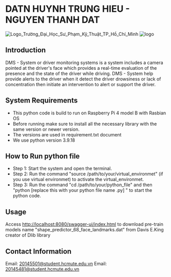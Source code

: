 # DATN HUYNH TRUNG HIEU - NGUYEN THANH DAT
![Logo_Trường_Đại_Học_Sư_Phạm_Kỹ_Thuật_TP_Hồ_Chí_Minh](https://github.com/Hiuuu29/DMS-system/assets/149765200/a2a7d528-9501-4fbc-9824-db44a51563c8)
![logo](https://github.com/Hiuuu29/DMS-system/assets/149765200/ce2b8d83-d005-495d-9d92-491b8c13037c)
## Introduction
DMS - System or driver monitoring systems is a system includes a camera pointed at the driver's face which provides a real-time evaluation of the presence and the state of the driver while driving. DMS - System help provide alerts to the driver when it detect the driver drowsiness or lack of concentration then initiate an intervention to alert or support the driver.

## System Requirements
* This python code is build to run on Raspberry Pi 4 model B with Rasbian OS
* Before running make sure to install all the necessary library with the same version or newer version.
* The versions are used in requirement.txt document
* We use python version 3.9.18

## How to Run python file
* Step 1: Start the system and open the terminal.
* Step 2: Run the command "source /path/to/your/virtual_environmet" (if you use virtual environmet) to activate the virtual_environmet.
* Step 3: Run the command "cd /path/to/your/python_file" and then "python [replace this with your python file name .py] " to start the python code.
## Usage
Access [http://localhost:8080/swagger-ui/index.html](https://github.com/davisking/dlib-models) to download pre-train models name "shape_predictor_68_face_landmarks.dat" from Davis E.King creator of Dlib library

## Contact Information
Email: 20145501@student.hcmute.edu.vn
Email: 20145481@student.hcmute.edu.vn

